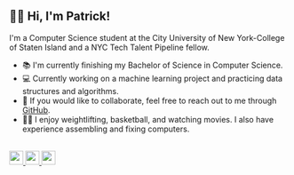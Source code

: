 ## 👨‍💻 Hi, I'm Patrick!
I'm a Computer Science student at the City University of New York-College of Staten Island and a NYC Tech Talent Pipeline fellow.
- 📚 I'm currently finishing my Bachelor of Science in Computer Science. <br>
- 💻 Currently working on a machine learning project and practicing data structures and algorithms. <br>
- 💬 If you would like to collaborate, feel free to reach out to me through <a href="https://github.com/PatrickLisiecki/PatrickLisiecki/issues">GitHub</a>.
- 🏋️‍♂️ I enjoy weightlifting, basketball, and watching movies. I also have experience assembling and fixing computers.

<br />

<a href="https://patricklisiecki.com/">
  <img src="https://img.shields.io/badge/my website-1DA462?style=for-the-badge&logo=googlechrome&logoColor=white&labelColor=1DA462" height="25">
</a>

<a href="https://www.linkedin.com/in/patricklisiecki/">
  <img src="https://img.shields.io/badge/linkedin-0077B5?style=for-the-badge&logo=linkedin&logoColor=white&labelColor=0077B5" height="25">
</a>

<a href="https://visitcount.itsvg.in">
  <img src="https://visitcount.itsvg.in/api?id=PatrickLisiecki&label=Visitors&color=1&icon=5&pretty=true" height="25" />
</a>
